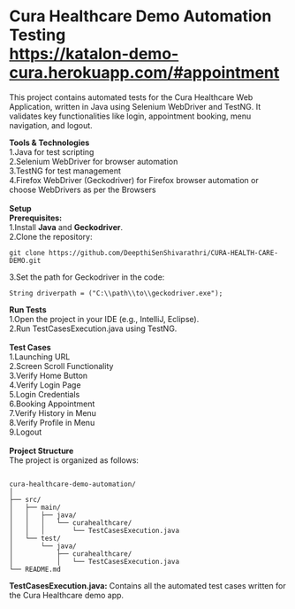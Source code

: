 # Cura Healthcare Demo Automation Testing <br> https://katalon-demo-cura.herokuapp.com/#appointment <br>
This project contains automated tests for the Cura Healthcare Web Application, written in Java using Selenium WebDriver and TestNG. It validates key functionalities like login, appointment booking, menu navigation, and logout. <br>

**Tools & Technologies** <br>
1.Java for test scripting <br>
2.Selenium WebDriver for browser automation <br>
3.TestNG for test management <br>
4.Firefox WebDriver (Geckodriver) for Firefox browser automation or choose WebDrivers as per the Browsers <br><br>
**Setup** <br>
**Prerequisites:** <br>
1.Install **Java** and **Geckodriver**. <br>
2.Clone the repository:
```
git clone https://github.com/DeepthiSenShivarathri/CURA-HEALTH-CARE-DEMO.git
```
3.Set the path for Geckodriver in the code:
```
String driverpath = ("C:\\path\\to\\geckodriver.exe");
```
**Run Tests** <br>
1.Open the project in your IDE (e.g., IntelliJ, Eclipse). <br>
2.Run TestCasesExecution.java using TestNG. <br><br>
**Test Cases** <br>
1.Launching URL <br>
2.Screen Scroll Functionality <br>
3.Verify Home Button <br>
4.Verify Login Page <br>
5.Login Credentials <br>
6.Booking Appointment <br>
7.Verify History in Menu <br>
8.Verify Profile in Menu <br>
9.Logout <br><br>
**Project Structure** <br>
The project is organized as follows: <br>

```

cura-healthcare-demo-automation/
│
├── src/
│   ├── main/
│   │   ├── java/
│   │   │   └── curahealthcare/
│   │   │       └── TestCasesExecution.java
│   └── test/
│       └── java/
│           ├── curahealthcare/
│           │   └── TestCasesExecution.java
└── README.md

```
**TestCasesExecution.java:** Contains all the automated test cases written for the Cura Healthcare demo app. <br>
